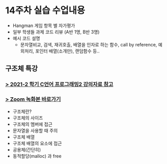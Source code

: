 # 14주차 실습 수업내용

- Hangman 게임 항목 별 자가평가
- 일부 학생들 과제 코드 리뷰 (A반 1명, B반 3명)
- 예시 코드 설명
  - 문자열비교, 검색, 재귀호출, 배열을 인자로 하는 함수, call by reference, 예외처리, 포인터 배열(소개만), 랜덤함수 등..

## 구조체 특강
### [ > 2021-2 학기 C언어 프로그래밍2 강의자료 참고](https://github.com/seohyun-kim/2021-C-programming-TA)
### [ > Zoom 녹화본 바로가기](https://youtu.be/SDv-eKfXwfc)

- 구조체란?
- 구조체의 사이즈
- 구조체의 멤버에 접근
- 문자열을 사용할 때 주의
- 구조체 배열
- 구조체 배열의 요소에 접근
- 공용체(간단히)
- 동적할당(malloc) 과 free


